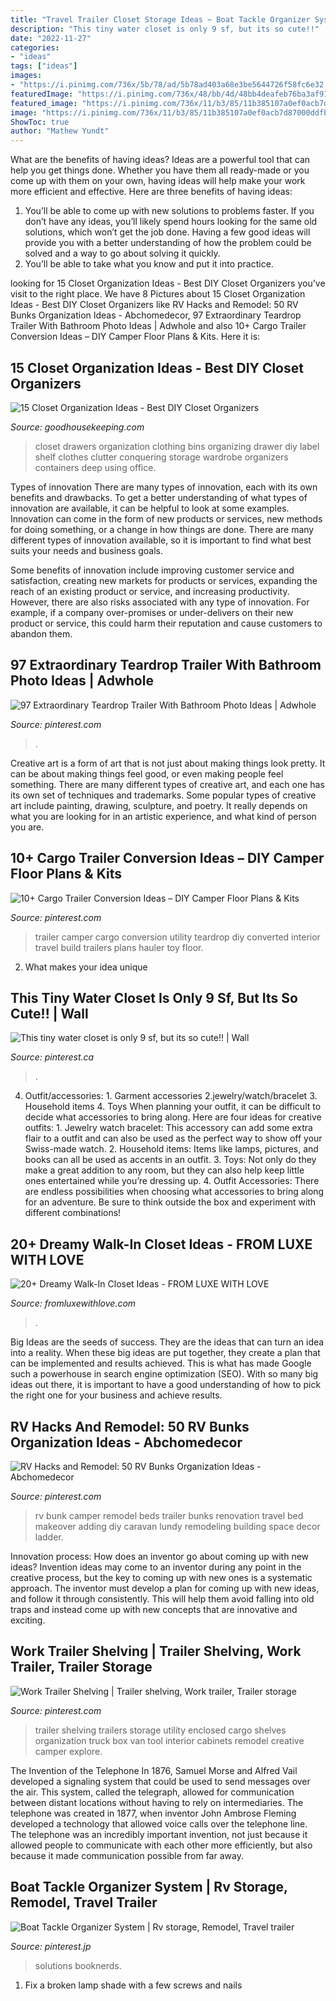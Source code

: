```yaml
---
title: "Travel Trailer Closet Storage Ideas ~ Boat Tackle Organizer System"
description: "This tiny water closet is only 9 sf, but its so cute!!"
date: "2022-11-27"
categories:
- "ideas"
tags: ["ideas"]
images:
- "https://i.pinimg.com/736x/5b/78/ad/5b78ad403a68e3be5644726f58fc6e32.jpg"
featuredImage: "https://i.pinimg.com/736x/48/bb/4d/48bb4deafeb76ba3af911ac91bfc324e.jpg"
featured_image: "https://i.pinimg.com/736x/11/b3/85/11b385107a0ef0acb7d87000ddfb139e.jpg"
image: "https://i.pinimg.com/736x/11/b3/85/11b385107a0ef0acb7d87000ddfb139e.jpg"
ShowToc: true
author: "Mathew Yundt"
---
```



What are the benefits of having ideas?
Ideas are a powerful tool that can help you get things done. Whether you have them all ready-made or you come up with them on your own, having ideas will help make your work more efficient and effective. Here are three benefits of having ideas: 
1. You’ll be able to come up with new solutions to problems faster. If you don’t have any ideas, you’ll likely spend hours looking for the same old solutions, which won’t get the job done. Having a few good ideas will provide you with a better understanding of how the problem could be solved and a way to go about solving it quickly. 
2. You’ll be able to take what you know and put it into practice.

	

		
looking for 15 Closet Organization Ideas - Best DIY Closet Organizers you've visit to the right place. We have 8 Pictures about 15 Closet Organization Ideas - Best DIY Closet Organizers like RV Hacks and Remodel: 50 RV Bunks Organization Ideas - Abchomedecor, 97 Extraordinary Teardrop Trailer With Bathroom Photo Ideas | Adwhole and also 10+ Cargo Trailer Conversion Ideas – DIY Camper Floor Plans &amp; Kits. Here it is:
		
    
## 15 Closet Organization Ideas - Best DIY Closet Organizers

<img loading=lazy src="http://ghk.h-cdn.co/assets/16/08/1456434956-closet-drawers.jpg" onerror="this.onerror=null;this.src='https://tse4.mm.bing.net/th?id=OIP.lqHm3v09Q2QGl04Fk7WdbwHaLH&amp;pid=15.1';" alt="15 Closet Organization Ideas - Best DIY Closet Organizers">

_Source: goodhousekeeping.com_

>closet drawers organization clothing bins organizing drawer diy label shelf clothes clutter conquering storage wardrobe organizers containers deep using office. 

	

Types of innovation
There are many types of innovation, each with its own benefits and drawbacks. To get a better understanding of what types of innovation are available, it can be helpful to look at some examples. 
Innovation can come in the form of new products or services, new methods for doing something, or a change in how things are done. There are many different types of innovation available, so it is important to find what best suits your needs and business goals. 

Some benefits of innovation include improving customer service and satisfaction, creating new markets for products or services, expanding the reach of an existing product or service, and increasing productivity. However, there are also risks associated with any type of innovation. For example, if a company over-promises or under-delivers on their new product or service, this could harm their reputation and cause customers to abandon them.

    
## 97 Extraordinary Teardrop Trailer With Bathroom Photo Ideas | Adwhole

<img loading=lazy src="https://i.pinimg.com/736x/5b/78/ad/5b78ad403a68e3be5644726f58fc6e32.jpg" onerror="this.onerror=null;this.src='https://tse1.mm.bing.net/th?id=OIP.rQLlp8kCmGJ3ArgYWphXjgHaJ3&amp;pid=15.1';" alt="97 Extraordinary Teardrop Trailer With Bathroom Photo Ideas | Adwhole">

_Source: pinterest.com_

>. 

	

Creative art is a form of art that is not just about making things look pretty. It can be about making things feel good, or even making people feel something. There are many different types of creative art, and each one has its own set of techniques and trademarks. Some popular types of creative art include painting, drawing, sculpture, and poetry. It really depends on what you are looking for in an artistic experience, and what kind of person you are.

    
## 10+ Cargo Trailer Conversion Ideas – DIY Camper Floor Plans &amp; Kits

<img loading=lazy src="https://i.pinimg.com/736x/48/bb/4d/48bb4deafeb76ba3af911ac91bfc324e.jpg" onerror="this.onerror=null;this.src='https://tse2.mm.bing.net/th?id=OIP.7zsE4sdWxqSHwtKfhAnKzAHaLG&amp;pid=15.1';" alt="10+ Cargo Trailer Conversion Ideas – DIY Camper Floor Plans &amp; Kits">

_Source: pinterest.com_

>trailer camper cargo conversion utility teardrop diy converted interior travel build trailers plans hauler toy floor. 

	

2. What makes your idea unique 

    
## This Tiny Water Closet Is Only 9 Sf, But Its So Cute!! | Wall

<img loading=lazy src="https://i.pinimg.com/736x/11/b3/85/11b385107a0ef0acb7d87000ddfb139e.jpg" onerror="this.onerror=null;this.src='https://tse3.mm.bing.net/th?id=OIP.Gn7_923tSzYBoUOG8AOZmgHaJ3&amp;pid=15.1';" alt="This tiny water closet is only 9 sf, but its so cute!! | Wall">

_Source: pinterest.ca_

>. 

	

4. Outfit/accessories: 1. Garment accessories 2.jewelry/watch/bracelet 3. Household items 4. Toys
When planning your outfit, it can be difficult to decide what accessories to bring along. Here are four ideas for creative outfits: 1. Jewelry watch bracelet: This accessory can add some extra flair to a outfit and can also be used as the perfect way to show off your Swiss-made watch. 2. Household items: Items like lamps, pictures, and books can all be used as accents in an outfit. 3. Toys: Not only do they make a great addition to any room, but they can also help keep little ones entertained while you’re dressing up. 4. Outfit Accessories: There are endless possibilities when choosing what accessories to bring along for an adventure. Be sure to think outside the box and experiment with different combinations!

    
## 20+ Dreamy Walk-In Closet Ideas - FROM LUXE WITH LOVE

<img loading=lazy src="http://fromluxewithlove.com/wp-content/uploads/2018/01/Amazing-Walk-In-Closet-Ideas-43.jpg" onerror="this.onerror=null;this.src='https://tse1.mm.bing.net/th?id=OIP.pMWQSZzyKSc627HuXcIwTwHaLG&amp;pid=15.1';" alt="20+ Dreamy Walk-In Closet Ideas - FROM LUXE WITH LOVE">

_Source: fromluxewithlove.com_

>. 

	

Big Ideas are the seeds of success. They are the ideas that can turn an idea into a reality. When these big ideas are put together, they create a plan that can be implemented and results achieved. This is what has made Google such a powerhouse in search engine optimization (SEO). With so many big ideas out there, it is important to have a good understanding of how to pick the right one for your business and achieve results.

    
## RV Hacks And Remodel: 50 RV Bunks Organization Ideas - Abchomedecor

<img loading=lazy src="https://i.pinimg.com/736x/51/bb/bf/51bbbf4cfda8049e1e22ae67aa5ffed4.jpg" onerror="this.onerror=null;this.src='https://tse3.mm.bing.net/th?id=OIP.DtVqaHDWnrtHxON973uhTwHaKZ&amp;pid=15.1';" alt="RV Hacks and Remodel: 50 RV Bunks Organization Ideas - Abchomedecor">

_Source: pinterest.com_

>rv bunk camper remodel beds trailer bunks renovation travel bed makeover adding diy caravan lundy remodeling building space decor ladder. 

	

Innovation process: How does an inventor go about coming up with new ideas?
Invention ideas may come to an inventor during any point in the creative process, but the key to coming up with new ones is a systematic approach. The inventor must develop a plan for coming up with new ideas, and follow it through consistently. This will help them avoid falling into old traps and instead come up with new concepts that are innovative and exciting.

    
## Work Trailer Shelving | Trailer Shelving, Work Trailer, Trailer Storage

<img loading=lazy src="https://i.pinimg.com/736x/0b/12/fe/0b12fe92090df1163d63e0df59656909--trailer-shelving-trailer-remodel.jpg" onerror="this.onerror=null;this.src='https://tse2.mm.bing.net/th?id=OIP.zn86YZ7b0ZwsnL95h4AMwgHaFp&amp;pid=15.1';" alt="Work Trailer Shelving | Trailer shelving, Work trailer, Trailer storage">

_Source: pinterest.com_

>trailer shelving trailers storage utility enclosed cargo shelves organization truck box van tool interior cabinets remodel creative camper explore. 

	

The Invention of the Telephone
In 1876, Samuel Morse and Alfred Vail developed a signaling system that could be used to send messages over the air. This system, called the telegraph, allowed for communication between distant locations without having to rely on intermediaries. The telephone was created in 1877, when inventor John Ambrose Fleming developed a technology that allowed voice calls over the telephone line. The telephone was an incredibly important invention, not just because it allowed people to communicate with each other more efficiently, but also because it made communication possible from far away.

    
## Boat Tackle Organizer System | Rv Storage, Remodel, Travel Trailer

<img loading=lazy src="https://i.pinimg.com/736x/fb/5b/a9/fb5ba9b8fe877cbc031a16a08a5217c1--storage-solutions-storage-ideas.jpg" onerror="this.onerror=null;this.src='https://tse1.mm.bing.net/th?id=OIP.4aJkUMo638nRkRRjpjjWjgHaFa&amp;pid=15.1';" alt="Boat Tackle Organizer System | Rv storage, Remodel, Travel trailer">

_Source: pinterest.jp_

>solutions booknerds. 

	

1. Fix a broken lamp shade with a few screws and nails

